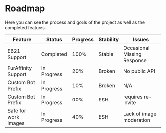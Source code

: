 # Roadmap

Here you can see the process and goals of the project as well as the completed features.

| Feature              | Status      | Progress | Stability | Issues                      |
|----------------------|-------------|----------|-----------|-----------------------------|
| E621 Support         | Completed   | 100%     | Stable    | Occasional Missing Response |
| FurAffinity Support    | In Progress | 20%      | Broken    | No public API               |
| Custom Bot Prefix     | In Progress | 10%      | Broken    | N/A                         |
| Custom Bot Prefix     | In Progress | 90%      | ESH       | requires re-invite          |
| Safe for work images | In Progress | 40%      | ESH       | Lack of image moderation    |

